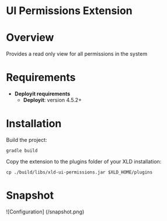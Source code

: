 # UI Permissions Extension #

# Overview #
Provides a read only view for all permissions in the system

# Requirements #

* **Deployit requirements**
	* **Deployit**: version 4.5.2+

# Installation #

Build the project:
```
gradle build
```

Copy the extension to the plugins folder of your XLD installation:
```
cp ./build/libs/xld-ui-permissions.jar $XLD_HOME/plugins
```

# Snapshot #

![Configuration] (/snapshot.png)
